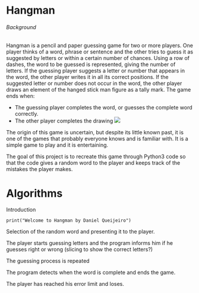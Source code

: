 # Hangman
###### Background
Hangman is a pencil and paper guessing game for two or more players. One player thinks of a word, phrase or sentence and the other tries to guess it as suggested by letters or within a certain number of chances.
Using a row of dashes, the word to be guessed is represented, giving the number of letters. If the guessing player suggests a letter or number that appears in the word, the other player writes it in all its correct positions. If the suggested letter or number does not occur in the word, the other player draws an element of the hanged stick man figure as a tally mark. The game ends when:
- The guessing player completes the word, or guesses the complete word correctly.
- The other player completes the drawing
![](https://upload.wikimedia.org/wikipedia/commons/thumb/6/6e/Hangman.svg/100px-Hangman.svg.png)

The origin of this game is uncertain, but despite its little known past, it is one of the games that probably everyone knows and is familiar with.
It is a simple game to play and it is entertaining.

The goal of this project is to recreate this game through Python3 code so that the code gives a random word to the player and keeps track of the mistakes the player makes.


# Algorithms


Introduction

    print("Welcome to Hangman by Daniel Queijeiro")

Selection of the random word and presenting it to the player.

The player starts guessing letters and the program informs him if he guesses right or wrong (slicing to show the correct letters?)

      
The guessing process is repeated 

     

The program detects when the word is complete and ends the game.

 

 The player has reached his error limit and loses.
 
